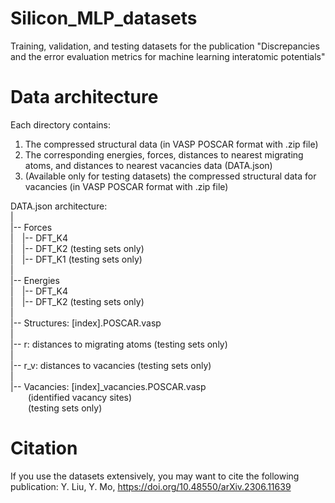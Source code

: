 # Silicon_MLP_datasets
Training, validation, and testing datasets for the publication "Discrepancies and the error evaluation metrics for machine learning interatomic potentials"

# Data architecture
Each directory contains:
1.  The compressed structural data (in VASP POSCAR format with .zip file)
2.  The corresponding energies, forces, distances to nearest migrating atoms, and distances to nearest vacancies data  (DATA.json)
3.  (Available only for testing datasets) the compressed structural data for vacancies (in VASP POSCAR format with .zip file)

DATA.json architecture:  
|  
|-- Forces  
|&emsp;|-- DFT_K4  
|&emsp;|-- DFT_K2 (testing sets only)  
|&emsp;|-- DFT_K1 (testing sets only)  
|  
|-- Energies  
|&emsp;|-- DFT_K4  
|&emsp;|-- DFT_K2 (testing sets only)  
|  
|-- Structures: [index].POSCAR.vasp  
|  
|-- r: distances to migrating atoms (testing sets only)  
|  
|-- r_v: distances to vacancies (testing sets only)  
|  
|-- Vacancies: [index]_vacancies.POSCAR.vasp  
&emsp;&emsp;(identified vacancy sites)  
&emsp;&emsp;(testing sets only)  

# Citation
If you use the datasets extensively, you may want to cite the following publication:
Y. Liu, Y. Mo, https://doi.org/10.48550/arXiv.2306.11639
